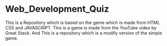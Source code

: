 # Web_Development_Quiz
This is a Repository which is based on the game which is made from HTML CSS and JAVASCRIPT. This is a game is made from the YouTube video by Great Stack. And This is a repository which is a modify version of the simple game.
